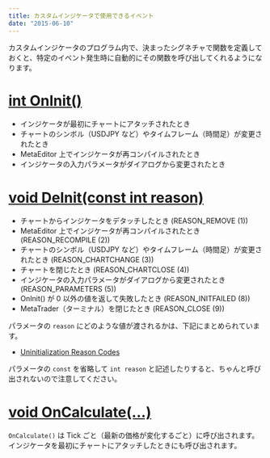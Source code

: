 ```yaml
---
title: カスタムインジケータで使用できるイベント
date: "2015-06-10"
---
```


カスタムインジケータのプログラム内で、決まったシグネチャで関数を定義しておくと、特定のイベント発生時に自動的にその関数を呼び出してくれるようになります。

[int OnInit()](https://www.mql5.com/en/docs/basis/function/events#oninit)
====
* インジケータが最初にチャートにアタッチされたとき
* チャートのシンボル（USDJPY など）やタイムフレーム（時間足）が変更されたとき
* MetaEditor 上でインジケータが再コンパイルされたとき
* インジケータの入力パラメータがダイアログから変更されたとき

[void DeInit(const int reason)](https://www.mql5.com/en/docs/basis/function/events#ondeinit)
====
* チャートからインジケータをデタッチしたとき (REASON_REMOVE (1))
* MetaEditor 上でインジケータが再コンパイルされたとき (REASON_RECOMPILE (2))
* チャートのシンボル（USDJPY など）やタイムフレーム（時間足）が変更されたとき (REASON_CHARTCHANGE (3))
* チャートを閉じたとき (REASON_CHARTCLOSE (4))
* インジケータの入力パラメータがダイアログから変更されたとき (REASON_PARAMETERS (5))
* OnInit() が 0 以外の値を返して失敗したとき (REASON_INITFAILED (8))
* MetaTrader（ターミナル）を閉じたとき (REASON_CLOSE (9))

パラメータの `reason` にどのような値が渡されるかは、下記にまとめられています。

* [Uninitialization Reason Codes](https://www.mql5.com/en/docs/constants/namedconstants/uninit)

パラメータの `const` を省略して `int reason` と記述したりすると、ちゃんと呼び出されないので注意してください。

[void OnCalculate(...)](https://www.mql5.com/en/docs/basis/function/events#oncalculate)
====

`OnCalculate()` は Tick ごと（最新の価格が変化するごと）に呼び出されます。
インジケータを最初にチャートにアタッチしたときにも呼び出されます。

